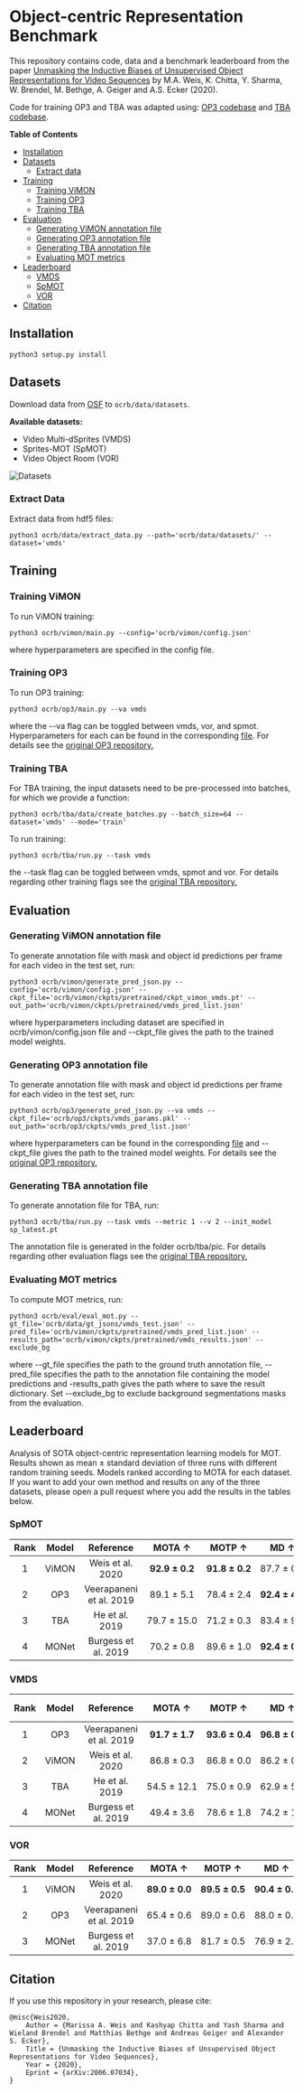 # Object-centric Representation Benchmark
This repository contains code, data and a benchmark leaderboard from the paper [Unmasking the Inductive Biases of Unsupervised Object Representations for Video Sequences](https://arxiv.org/abs/2006.07034) by M.A. Weis, K. Chitta, Y. Sharma, W. Brendel, M. Bethge, A. Geiger and A.S. Ecker (2020).

Code for training OP3 and TBA was adapted using: [OP3 codebase](https://github.com/jcoreyes/OP3) and [TBA codebase](https://github.com/zhen-he/tracking-by-animation).

__Table of Contents__
- [Installation](#installation)
- [Datasets](#datasets)
  * [Extract data](#extract-data)
- [Training](#training)
  * [Training ViMON](#training-vimon)
  * [Training OP3](#training-op3)
  * [Training TBA](#training-tba)
- [Evaluation](#evaluation)
  * [Generating ViMON annotation file](#generating-vimon-annotation-file)
  * [Generating OP3 annotation file](#generating-op3-annotation-file)
  * [Generating TBA annotation file](#generating-tba-annotation-file)
  * [Evaluating MOT metrics](#evaluating-mot-metrics)
- [Leaderboard](#leaderboard)
  * [VMDS](#vmds)
  * [SpMOT](#spmot)
  * [VOR](#vor)
- [Citation](#citation)


## Installation

```
python3 setup.py install
```


## Datasets

Download data from [OSF](https://osf.io/ua6sk/?view_only=70080c40f5e6467d90b83b2eb1f41907) to `ocrb/data/datasets`.

__Available datasets:__
- Video Multi-dSprites (VMDS)
- Sprites-MOT (SpMOT)
- Video Object Room (VOR)

![Datasets](example_dataset.png?raw=true "Title")



### Extract Data
Extract data from hdf5 files:
```
python3 ocrb/data/extract_data.py --path='ocrb/data/datasets/' --dataset='vmds'
```
    
    
## Training
### Training ViMON
To run ViMON training:
```
python3 ocrb/vimon/main.py --config='ocrb/vimon/config.json'
```
where hyperparameters are specified in the config file.

### Training OP3
To run OP3 training:
```
python3 ocrb/op3/main.py --va vmds
```
where the --va flag can be toggled between vmds, vor, and spmot. Hyperparameters for each can be found in the corresponding [file](https://github.com/ecker-lab/object-centric-representation-benchmark/blob/master/ocrb/op3/exp_variants/variants.py). For details see the [original OP3 repository.](https://github.com/jcoreyes/OP3)


### Training TBA
For TBA training, the input datasets need to be pre-processed into batches, for which we provide a function:
```
python3 ocrb/tba/data/create_batches.py --batch_size=64 --dataset='vmds' --mode='train'
```
To run training:
```
python3 ocrb/tba/run.py --task vmds
```
the --task flag can be toggled between vmds, spmot and vor. For details regarding other training flags see the [original TBA repository.](https://github.com/zhen-he/tracking-by-animation)

    
## Evaluation
### Generating ViMON annotation file
To generate annotation file with mask and object id predictions per frame for each video in the test set, run:
```
python3 ocrb/vimon/generate_pred_json.py --config='ocrb/vimon/config.json' --ckpt_file='ocrb/vimon/ckpts/pretrained/ckpt_vimon_vmds.pt' --out_path='ocrb/vimon/ckpts/pretrained/vmds_pred_list.json'
```
where hyperparameters including dataset are specified in ocrb/vimon/config.json file and --ckpt_file gives the path to the trained model weights.

### Generating OP3 annotation file
To generate annotation file with mask and object id predictions per frame for each video in the test set, run:
```
python3 ocrb/op3/generate_pred_json.py --va vmds --ckpt_file='ocrb/op3/ckpts/vmds_params.pkl' --out_path='ocrb/op3/ckpts/vmds_pred_list.json'
```
where hyperparameters can be found in the corresponding [file](https://github.com/ecker-lab/object-centric-representation-benchmark/blob/master/ocrb/op3/exp_variants/variants.py) and --ckpt_file gives the path to the trained model weights. For details see the [original OP3 repository.](https://github.com/jcoreyes/OP3)


### Generating TBA annotation file
To generate annotation file for TBA, run:
```
python3 ocrb/tba/run.py --task vmds --metric 1 --v 2 --init_model sp_latest.pt
```
The annotation file is generated in the folder ocrb/tba/pic. For details regarding other evaluation flags see the [original TBA repository.](https://github.com/zhen-he/tracking-by-animation)


### Evaluating MOT metrics
To compute MOT metrics, run:
```
python3 ocrb/eval/eval_mot.py --gt_file='ocrb/data/gt_jsons/vmds_test.json' --pred_file='ocrb/vimon/ckpts/pretrained/vmds_pred_list.json' --results_path='ocrb/vimon/ckpts/pretrained/vmds_results.json' --exclude_bg
```
where --gt_file specifies the path to the ground truth annotation file, --pred_file specifies the path to the annotation file containing the model predictions and -results_path gives the path where to save the result dictionary. Set --exclude_bg to exclude background segmentations masks from the evaluation.


## Leaderboard
Analysis of SOTA object-centric representation learning models for MOT. Results shown as mean ± standard deviation of three runs with different random training seeds. Models ranked according to MOTA for each dataset.
If you want to add your own method and results on any of the three datasets, please open a pull request where you add the results in the tables below. 


### SpMOT

Rank | Model | Reference | MOTA &uarr; | MOTP &uarr; | MD &uarr; | MT &uarr; | Match &uarr; | Miss &darr; | ID S. &darr; | FPs &darr; | MSE &darr; |
:---:|:------:|:---------:|:-------:|:-------:|:-------:|:-------:|:-------:|:-------:|:-------:|:-------:|:-------:|
1 | ViMON | Weis et al. 2020 | **92.9&nbsp;±&nbsp;0.2** | **91.8&nbsp;±&nbsp;0.2** | 87.7&nbsp;±&nbsp;0.8 | 87.2&nbsp;±&nbsp;0.8 | 95.0&nbsp;±&nbsp;0.2 | 4.8&nbsp;±&nbsp;0.2 | **0.2&nbsp;±&nbsp;0.0** | **2.1&nbsp;±&nbsp;0.1** | **11.1&nbsp;±&nbsp;0.6** |
2 | OP3 | Veerapaneni et al. 2019 | 89.1&nbsp;±&nbsp;5.1 | 78.4&nbsp;±&nbsp;2.4 | **92.4&nbsp;±&nbsp;4.0** | **91.8&nbsp;±&nbsp;3.8** | **95.9&nbsp;±&nbsp;2.2** | **3.7&nbsp;±&nbsp;2.2** | 0.4&nbsp;±&nbsp;0.0 | 6.8&nbsp;±&nbsp;2.9 | 13.3&nbsp;±&nbsp;11.9 |
3 | TBA | He et al. 2019 | 79.7&nbsp;±&nbsp;15.0 | 71.2&nbsp;±&nbsp;0.3 | 83.4&nbsp;±&nbsp;9.7 | 80.0&nbsp;±&nbsp;13.6 | 87.8&nbsp;±&nbsp;9.0 | 9.6&nbsp;±&nbsp;6.0 | 2.6&nbsp;±&nbsp;3.0 | 8.1&nbsp;±&nbsp;6.0 | 11.9&nbsp;±&nbsp;1.9 |
4 | MONet | Burgess et al. 2019 | 70.2&nbsp;±&nbsp;0.8 | 89.6&nbsp;±&nbsp;1.0 | **92.4&nbsp;±&nbsp;0.6** | 50.4&nbsp;±&nbsp;2.4 | 75.3&nbsp;±&nbsp;1.3 | 4.4&nbsp;±&nbsp;0.4 | 20.3&nbsp;±&nbsp;1.6 | 5.1&nbsp;±&nbsp;0.5 | 13.0&nbsp;±&nbsp;2.0 |


### VMDS

Rank | Model | Reference | MOTA &uarr; | MOTP &uarr; | MD &uarr; | MT &uarr; | Match &uarr; | Miss &darr; | ID S. &udrr; | FPs &darr; | MSE &darr; |
:---:|:------:|:---------:|:-------:|:-------:|:-------:|:-------:|:-------:|:-------:|:-------:|:-------:|:-------:|
1 | OP3 | Veerapaneni et al. 2019 | **91.7&nbsp;±&nbsp;1.7** | **93.6&nbsp;±&nbsp;0.4** | **96.8&nbsp;±&nbsp;0.5** | **96.3&nbsp;±&nbsp;0.4** | **97.8&nbsp;±&nbsp;0.1** | **2.0&nbsp;±&nbsp;0.1** | **0.2&nbsp;±&nbsp;0.0** | 6.1&nbsp;±&nbsp;1.5 |**4.3&nbsp;±&nbsp;0.2** |
2 | ViMON | Weis et al. 2020 | 86.8&nbsp;±&nbsp;0.3 | 86.8&nbsp;±&nbsp;0.0 | 86.2&nbsp;±&nbsp;0.3 | 85.0&nbsp;±&nbsp;0.3 | 92.3&nbsp;±&nbsp;0.2 | 7.0&nbsp;±&nbsp;0.2 | 0.7&nbsp;±&nbsp;0.0 | **5.5&nbsp;±&nbsp;0.1** | 10.7&nbsp;±&nbsp;0.1 |
3 | TBA | He et al. 2019 | 54.5&nbsp;±&nbsp;12.1 | 75.0&nbsp;±&nbsp;0.9 | 62.9&nbsp;±&nbsp;5.9 | 58.3&nbsp;±&nbsp;6.1 | 75.9&nbsp;±&nbsp;4.3 | 21.0&nbsp;±&nbsp;4.2 | 3.2&nbsp;±&nbsp;0.3 | 21.4&nbsp;±&nbsp;7.8 | 28.1&nbsp;±&nbsp;2.0 |
4 | MONet | Burgess et al. 2019 | 49.4&nbsp;±&nbsp;3.6 | 78.6&nbsp;±&nbsp;1.8 | 74.2&nbsp;±&nbsp;1.7 | 35.7&nbsp;±&nbsp;0.8 | 66.7&nbsp;±&nbsp;0.7 | 13.6&nbsp;±&nbsp;1.0 | 19.7&nbsp;±&nbsp;0.6 | 17.2&nbsp;±&nbsp;3.1 | 22.2&nbsp;±&nbsp;2.2 |


### VOR

Rank | Model | Reference | MOTA &uarr; | MOTP &uarr; | MD &uarr; | MT &uarr; | Match &uarr; | Miss &darr; | ID S. &darr; | FPs &darr; | MSE &darr; |
:---:|:------:|:---------:|:-------:|:-------:|:-------:|:-------:|:-------:|:-------:|:-------:|:-------:|:-------:|
1 | ViMON | Weis et al. 2020 | **89.0&nbsp;±&nbsp;0.0** | **89.5&nbsp;±&nbsp;0.5** | **90.4&nbsp;±&nbsp;0.5** | **90.0&nbsp;±&nbsp;0.4** | **93.2&nbsp;±&nbsp;0.4** | **6.5&nbsp;±&nbsp;0.4** | **0.3&nbsp;±&nbsp;0.0** | **4.2&nbsp;±&nbsp;0.4** | 6.4&nbsp;±&nbsp;0.6 |
2 | OP3 | Veerapaneni et al. 2019 | 65.4&nbsp;±&nbsp;0.6 | 89.0&nbsp;±&nbsp;0.6 | 88.0&nbsp;±&nbsp;0.6 | 85.4&nbsp;±&nbsp;0.5 | 90.7&nbsp;±&nbsp;0.3 | 8.2&nbsp;±&nbsp;0.4 | 1.1&nbsp;±&nbsp;0.2 | 25.3&nbsp;±&nbsp;0.6 | **3.0&nbsp;±&nbsp;0.1** |
3 | MONet | Burgess et al. 2019 | 37.0&nbsp;±&nbsp;6.8 | 81.7&nbsp;±&nbsp;0.5 | 76.9&nbsp;±&nbsp;2.2 | 37.3&nbsp;±&nbsp;7.8 | 64.4&nbsp;±&nbsp;5.0 | 15.8&nbsp;±&nbsp;1.6 | 19.8&nbsp;±&nbsp;3.5 | 27.4&nbsp;±&nbsp;2.3 | 12.2&nbsp;±&nbsp;1.4 |


## Citation

If you use this repository in your research, please cite:
```
@misc{Weis2020,
    Author = {Marissa A. Weis and Kashyap Chitta and Yash Sharma and Wieland Brendel and Matthias Bethge and Andreas Geiger and Alexander S. Ecker},
    Title = {Unmasking the Inductive Biases of Unsupervised Object Representations for Video Sequences},
    Year = {2020},
    Eprint = {arXiv:2006.07034},
}
```
